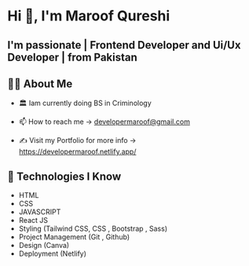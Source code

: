 # Hi 👋, I'm Maroof Qureshi

## I'm passionate | Frontend Developer and Ui/Ux Developer | from Pakistan

## 🙋‍♂️ About Me

- 🏛️ Iam currently doing BS in Criminology

- 📫 How to reach me -> developermaroof@gmail.com

- ✍️ Visit my Portfolio for more info -> https://developermaroof.netlify.app/

## 🤖 Technologies I Know

- HTML
- CSS
- JAVASCRIPT
- React JS
- Styling (Tailwind CSS, CSS , Bootstrap , Sass)
- Project Management (Git , Github)
- Design (Canva)
- Deployment (Netlify)
